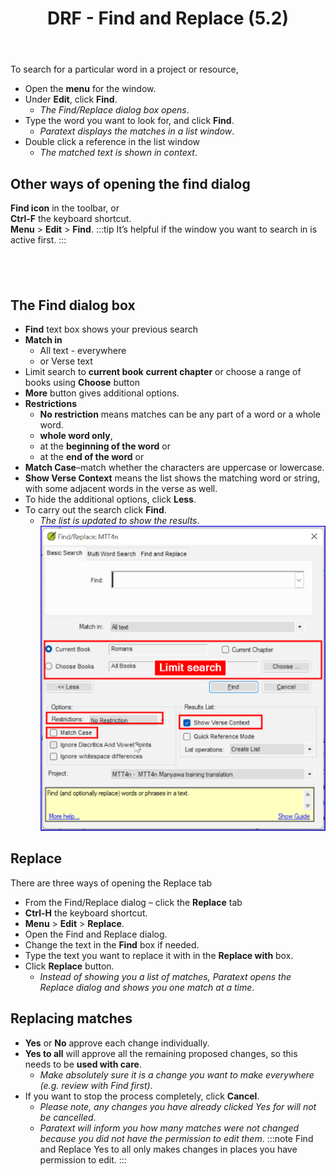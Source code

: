 ﻿---
title: DRF - Find and Replace (5.2)
---

To search for a particular word in a project or resource,

-  Open the **menu** for the window.
-  Under **Edit**, click **Find**.  
    -  *The Find/Replace dialog box opens*.
-  Type the word you want to look for, and click **Find**.  
    -  *Paratext displays the matches in a list window*.
-  Double click a reference in the list window  
    -  *The matched text is shown in context*.

## Other ways of opening the find dialog

**Find icon** in the toolbar, or  
**Ctrl-F** the keyboard shortcut.  
**Menu** \> **Edit** \> **Find**.
:::tip
It’s helpful if the window you want to search in is active first.
:::

 
----

## The Find dialog box
-  **Find** text box shows your previous search  
-  **Match in** 
   - All text - everywhere
   -  or Verse text  
-  Limit search to **current book** **current chapter** or choose a range of books using **Choose** button  
-  **More** button gives additional options.  
-  **Restrictions**
   -  **No restriction** means matches can be any part of a word or a whole word.
   -  **whole word only**,
   -  at the **beginning of the word** or
   -  at the **end of the word** or  
- **Match Case**–match whether the characters are uppercase or lowercase.  
- **Show Verse Context** means the list shows the matching word or string, with some adjacent words in the verse as well.  
-  To hide the additional options, click **Less**.  
-  To carry out the search click **Find**.  
    -  *The list is updated to show the results*.
     ![](../media/Find.png)

## Replace

There are three ways of opening the Replace tab

-  From the Find/Replace dialog – click the **Replace** tab
-  **Ctrl-H** the keyboard shortcut.
-  **Menu** \> **Edit** \> **Replace**.
-  Open the Find and Replace dialog.
-  Change the text in the **Find** box if needed.
-  Type the text you want to replace it with in the **Replace with** box.
-  Click **Replace** button.  
    -  *Instead of showing you a list of matches, Paratext opens the Replace dialog and shows you one match at a time*.

## Replacing matches

-  **Yes** or **No** approve each change individually.
-  **Yes to all** will approve all the remaining proposed changes, so this needs to be **used with care**.  
    - *Make absolutely sure it is a change you want to make everywhere (e.g. review with Find first)*.
-  If you want to stop the process completely, click **Cancel**.  
   - *Please note, any changes you have already clicked Yes for will not be cancelled*.
   - *Paratext will inform you how many matches were not changed because you did not have the permission to edit them*.
:::note
Find and Replace Yes to all only makes changes in places you have permission to edit.
:::
